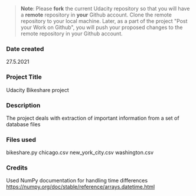 >**Note**: Please **fork** the current Udacity repository so that you will have a **remote** repository in **your** Github account. Clone the remote repository to your local machine. Later, as a part of the project "Post your Work on Github", you will push your proposed changes to the remote repository in your Github account.

### Date created
27.5.2021

### Project Title
Udacity Bikeshare project

### Description
The project deals with extraction of important information from a set of database files

### Files used
bikeshare.py
chicago.csv
new_york_city.csv
washington.csv


### Credits
Used NumPy documentation for handling time differences
https://numpy.org/doc/stable/reference/arrays.datetime.html
